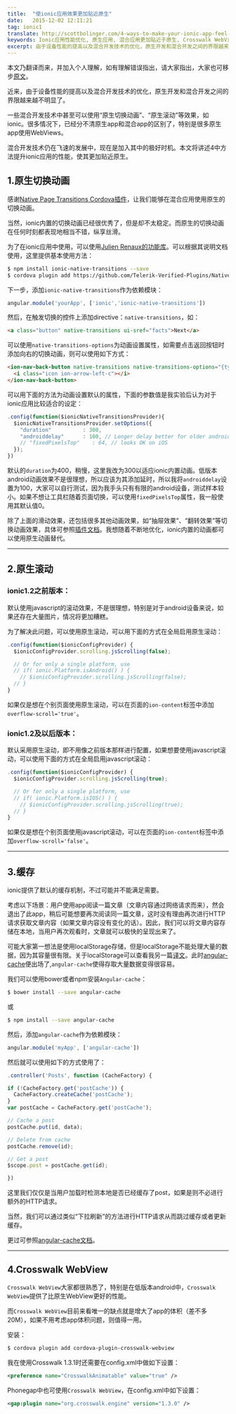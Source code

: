 ```yaml
---
title:  "使ionic应用效果更加贴近原生"
date:   2015-12-02 12:11:21
tag: ionic1
translate: http://scottbolinger.com/4-ways-to-make-your-ionic-app-feel-native/
keywords: Ionic应用性能优化, 原生应用, 混合应用更加贴近于原生, Crosswalk WebView的使用, Ionic应用使用原生动画
excerpt: 由于设备性能的提高以及混合开发技术的优化，原生开发和混合开发之间的界限越来越不明显了，使用过Ionic的开发者会感觉控件等样式方面已经很贴近于原生应用了，但还是能够感觉到性能上略显不足，本文介绍了如何通过一些方法对Ionic应用进行进一步优化，使得Ionic应用性能更加贴近于原生应用。
---
```

[original-doc]: http://scottbolinger.com/4-ways-to-make-your-ionic-app-feel-native/
[native-transitions-plugin]: http://plugins.telerik.com/cordova/plugin/native-page-transitions
[Julien Renaux]: https://www.npmjs.com/package/ionic-native-transitions
[angular-cache-doc]: https://github.com/jmdobry/angular-cache
本文乃翻译而来，并加入个人理解，如有理解错误指出，请大家指出，大家也可移步[原文][original-doc]。

近来，由于设备性能的提高以及混合开发技术的优化，原生开发和混合开发之间的界限越来越不明显了。

一些混合开发技术中甚至可以使用“原生切换动画”、“原生滚动”等效果，如ionic。很多情况下，已经分不清原生app和混合app的区别了，特别是很多原生app使用WebViews。

混合开发技术仍在飞速的发展中，现在是加入其中的极好时机。本文将讲述4中方法提升ionic应用的性能，使其更加贴近原生。

## 1.原生切换动画

感谢[Native Page Transitions Cordova插件][native-transitions-plugin]，让我们能够在混合应用使用原生的切换动画。

当然，ionic内置的切换动画已经很优秀了，但是却不太稳定。而原生的切换动画在任何时刻都表现地相当不错，纵享丝滑。

为了在ionic应用中使用，可以使用[Julien Renaux的功能库][Julien Renaux]。可以根据其说明文档使用，这里提供基本使用方法：

~~~ bash
$ npm install ionic-native-transitions --save
$ cordova plugin add https://github.com/Telerik-Verified-Plugins/NativePageTransitions#0.5.4
~~~

下一步，添加`ionic-native-transitions`作为依赖模块：

~~~ javascript
angular.module('yourApp', ['ionic','ionic-native-transitions'])
~~~

然后，在触发切换的控件上添加directive：`native-transitions`，如：

~~~ html
<a class="button" native-transitions ui-sref="facts">Next</a>
~~~

可以使用`native-transitions-options`为动画设置属性，如需要点击返回按钮时添加向右的切换动画，则可以使用如下方式：

~~~ html
<ion-nav-back-button native-transitions native-transitions-options="{type: 'slide', direction:'right'}" class="button-icon">
  <i class="icon ion-arrow-left-c"></i>
</ion-nav-back-button>
~~~

可以用下面的方法为动画设置默认的属性，下面的参数值是我实验后认为对于ionic应用比较适合的设定：

~~~ javascript
.config(function($ionicNativeTransitionsProvider){
  $ionicNativeTransitionsProvider.setOptions({
    "duration"          : 300,
    "androiddelay"      : 100, // Longer delay better for older androids
    // "fixedPixelsTop"    : 64, // looks OK on iOS
  });
})
~~~

默认的`duration`为400，稍慢，这里我改为300以适应ionic内置动画。低版本android动画效果不是很理想，所以应该为其添加延时，所以我将`androiddelay`设置为100，大家可以自行测试，因为我手头只有有限的android设备，测试样本较小。如果不想让工具栏随着页面切换，可以使用`fixedPixelsTop`属性，我一般使用其默认值0。

除了上面的滑动效果，还包括很多其他动画效果，如“抽屉效果”、“翻转效果”等切换动画效果，具体可参照[插件文档](http://plugins.telerik.com/cordova/plugin/native-page-transitions)。我想随着不断地优化，ionic内置的动画都可以使用原生动画替代。

------------------------------------

## 2.原生滚动

### ionic1.2之前版本：

默认使用javascript的滚动效果，不是很理想，特别是对于android设备来说，如果还存在大量图片，情况将更加糟糕。

为了解决此问题，可以使用原生滚动，可以用下面的方式在全局启用原生滚动：

~~~ javascript
.config(function($ionicConfigProvider) {
  $ionicConfigProvider.scrolling.jsScrolling(false);

  // Or for only a single platform, use
  // if( ionic.Platform.isAndroid() ) {
    // $ionicConfigProvider.scrolling.jsScrolling(false);
  // }
}
~~~

如果仅是想在个别页面使用原生滚动，可以在页面的`ion-content`标签中添加`overflow-scroll='true'`。

### ionic1.2及以后版本：

默认采用原生滚动，即不用像之前版本那样进行配置，如果想要使用javascript滚动，可以使用下面的方式在全局启用javascript滚动：

~~~ javascript
.config(function($ionicConfigProvider) {
  $ionicConfigProvider.scrolling.jsScrolling(true);

  // Or for only a single platform, use
  // if( ionic.Platform.isIOS() ) {
    // $ionicConfigProvider.scrolling.jsScrolling(true);
  // }
}
~~~

如果仅是想在个别页面使用javascript滚动，可以在页面的`ion-content`标签中添加`overflow-scroll='false'`。

------------------------------------

## 3.缓存

ionic提供了默认的缓存机制，不过可能并不能满足需要。

考虑以下场景：用户使用app阅读一篇文章（文章内容通过网络请求而来），然会退出了此app，稍后可能想要再次阅读同一篇文章，这时没有理由再次进行HTTP请求获取文章内容（如果文章内容没有变化的话）。因此，我们可以将文章内容存储在本地，当用户再次观看时，文章就可以极快的呈现出来了。

可能大家第一想法是使用localStorage存储，但是localStorage不能处理大量的数据，因为其容量很有限。关于localStorage可以查看我另一篇[译文](http://blog.csdn.net/u010730126/article/details/49539449)。此时[angular-cache][angular-cache-doc]便出场了,`angular-cache`使得存取大量数据变得很容易。

我们可以使用bower或者npm安装`Angular-cache`：

~~~ bash
$ bower install --save angular-cache
~~~

或

~~~ bash
$ npm install --save angular-cache
~~~

然后，添加`angular-cache`作为依赖模块：

~~~ javascript
angular.module('myApp', ['angular-cache'])
~~~

然后就可以使用如下的方式使用了：

~~~ javascript
.controller('Posts', function (CacheFactory) {

if (!CacheFactory.get('postCache')) {
  CacheFactory.createCache('postCache');
}
var postCache = CacheFactory.get('postCache');

// Cache a post
postCache.put(id, data);

// Delete from cache
postCache.remove(id);

// Get a post
$scope.post = postCache.get(id);

})
~~~

这里我们仅仅是当用户加载时检测本地是否已经缓存了post，如果是则不必进行额外的HTTP请求。

当然，我们可以通过类似“下拉刷新”的方法进行HTTP请求从而跳过缓存或者更新缓存。

更过可参照[angular-cache文档](https://github.com/jmdobry/angular-cache)。

--------------------------------------------

## 4.Crosswalk WebView

`Crosswalk WebView`大家都很熟悉了，特别是在低版本android中，`Crosswalk WebView`提供了比原生WebView更好的性能。

而`Crosswalk WebView`目前来看唯一的缺点就是增大了app的体积（差不多20M），如果不用考虑app体积问题，则值得一用。

安装：

~~~ bash
$ cordova plugin add cordova-plugin-crosswalk-webview
~~~

我在使用Crosswalk 1.3.1时还需要在config.xml中做如下设置：

~~~ xml
<preference name="CrosswalkAnimatable" value="true" />
~~~

Phonegap中也可使用`Crosswalk WebView`，在config.xml中如下设置：

~~~ xml
<gap:plugin name="org.crosswalk.engine" version="1.3.0" />
~~~
